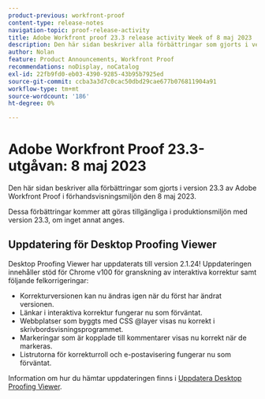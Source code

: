 ```yaml
---
product-previous: workfront-proof
content-type: release-notes
navigation-topic: proof-release-activity
title: Adobe Workfront proof 23.3 release activity Week of 8 maj 2023
description: Den här sidan beskriver alla förbättringar som gjorts i version 23.3 av Adobe Workfront Proof i förhandsvisningsmiljön. Dessa förbättringar kommer att göras tillgängliga i produktionsmiljön under veckan 8 maj 2023.
author: Nolan
feature: Product Announcements, Workfront Proof
recommendations: noDisplay, noCatalog
exl-id: 22fb9fd0-eb03-4390-9285-43b95b7925ed
source-git-commit: ccba3a3d7c0cac50dbd29cae677b076811904a91
workflow-type: tm+mt
source-wordcount: '186'
ht-degree: 0%

---
```


# Adobe Workfront Proof 23.3-utgåvan: 8 maj 2023

Den här sidan beskriver alla förbättringar som gjorts i version 23.3 av Adobe Workfront Proof i förhandsvisningsmiljön den 8 maj 2023.

Dessa förbättringar kommer att göras tillgängliga i produktionsmiljön med version 23.3, om inget annat anges.

## Uppdatering för Desktop Proofing Viewer

Desktop Proofing Viewer har uppdaterats till version 2.1.24! Uppdateringen innehåller stöd för Chrome v100 för granskning av interaktiva korrektur samt följande felkorrigeringar:

* Korrekturversionen kan nu ändras igen när du först har ändrat versionen.
* Länkar i interaktiva korrektur fungerar nu som förväntat.
* Webbplatser som byggts med CSS @layer visas nu korrekt i skrivbordsvisningsprogrammet.
* Markeringar som är kopplade till kommentarer visas nu korrekt när de markeras.
* Listrutorna för korrekturroll och e-postavisering fungerar nu som förväntat.

Information om hur du hämtar uppdateringen finns i [Uppdatera Desktop Proofing Viewer](/help/quicksilver/review-and-approve-work/proofing/use-the-desktop-proofing-viewer/update-the-desktop-proofing-viewer.md).
